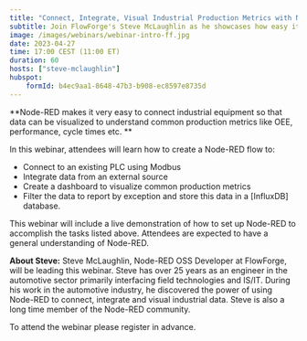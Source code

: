 ```yaml
---
title: "Connect, Integrate, Visual Industrial Production Metrics with Node-RED"
subtitle: Join FlowForge's Steve McLaughlin as he showcases how easy it is to use Node-RED to visualize popular production metrics using Node-RED.
image: /images/webinars/webinar-intro-ff.jpg
date: 2023-04-27
time: 17:00 CEST (11:00 ET) 
duration: 60
hosts: ["steve-mclaughlin"]
hubspot:
    formId: b4ec9aa1-8648-47b3-b908-ec8597e8735d
---
```


**Node-RED makes it very easy to connect industrial equipment so that data can be visualized to understand common production metrics like OEE, performance, cycle times etc. **

<!--more-->

In this webinar, attendees will learn how to create a Node-RED flow to:
- Connect to an existing PLC using Modbus
- Integrate data from an external source
- Create a dashboard to visualize common production metrics
- Filter the data to report by exception and store this data in a [InfluxDB] database.

This webinar will include a live demonstration of how to set up Node-RED to accomplish the tasks listed above. Attendees are expected to have a general understanding of Node-RED.


**About Steve:**
Steve McLaughlin, Node-RED OSS Developer at FlowForge, will be leading this webinar. Steve has over 25 years as an engineer in the automotive sector primarily interfacing field technologies and IS/IT. During his work in the automotive industry, he discovered the power of using Node-RED to connect, integrate and visual industrial data. Steve is also a long time member of the Node-RED community.


To attend the webinar please register in advance.
